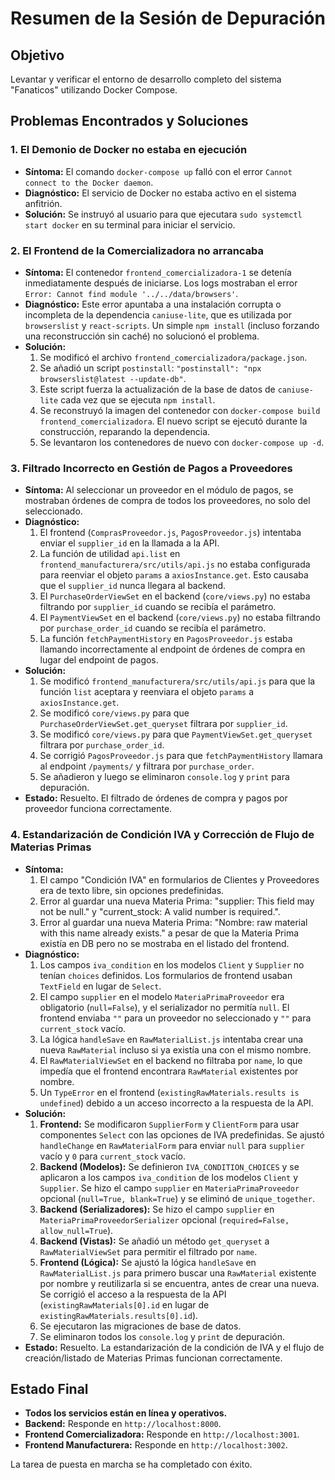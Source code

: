 # Resumen de la Sesión de Depuración

## Objetivo
Levantar y verificar el entorno de desarrollo completo del sistema "Fanaticos" utilizando Docker Compose.

## Problemas Encontrados y Soluciones

### 1. El Demonio de Docker no estaba en ejecución
- **Síntoma:** El comando `docker-compose up` falló con el error `Cannot connect to the Docker daemon`.
- **Diagnóstico:** El servicio de Docker no estaba activo en el sistema anfitrión.
- **Solución:** Se instruyó al usuario para que ejecutara `sudo systemctl start docker` en su terminal para iniciar el servicio.

### 2. El Frontend de la Comercializadora no arrancaba
- **Síntoma:** El contenedor `frontend_comercializadora-1` se detenía inmediatamente después de iniciarse. Los logs mostraban el error `Error: Cannot find module '../../data/browsers'`.
- **Diagnóstico:** Este error apuntaba a una instalación corrupta o incompleta de la dependencia `caniuse-lite`, que es utilizada por `browserslist` y `react-scripts`. Un simple `npm install` (incluso forzando una reconstrucción sin caché) no solucionó el problema.
- **Solución:**
    1. Se modificó el archivo `frontend_comercializadora/package.json`.
    2. Se añadió un script `postinstall`: `"postinstall": "npx browserslist@latest --update-db"`.
    3. Este script fuerza la actualización de la base de datos de `caniuse-lite` cada vez que se ejecuta `npm install`.
    4. Se reconstruyó la imagen del contenedor con `docker-compose build frontend_comercializadora`. El nuevo script se ejecutó durante la construcción, reparando la dependencia.
    5. Se levantaron los contenedores de nuevo con `docker-compose up -d`.

### 3. Filtrado Incorrecto en Gestión de Pagos a Proveedores
- **Síntoma:** Al seleccionar un proveedor en el módulo de pagos, se mostraban órdenes de compra de todos los proveedores, no solo del seleccionado.
- **Diagnóstico:**
    1.  El frontend (`ComprasProveedor.js`, `PagosProveedor.js`) intentaba enviar el `supplier_id` en la llamada a la API.
    2.  La función de utilidad `api.list` en `frontend_manufacturera/src/utils/api.js` no estaba configurada para reenviar el objeto `params` a `axiosInstance.get`. Esto causaba que el `supplier_id` nunca llegara al backend.
    3.  El `PurchaseOrderViewSet` en el backend (`core/views.py`) no estaba filtrando por `supplier_id` cuando se recibía el parámetro.
    4.  El `PaymentViewSet` en el backend (`core/views.py`) no estaba filtrando por `purchase_order_id` cuando se recibía el parámetro.
    5.  La función `fetchPaymentHistory` en `PagosProveedor.js` estaba llamando incorrectamente al endpoint de órdenes de compra en lugar del endpoint de pagos.
- **Solución:**
    1.  Se modificó `frontend_manufacturera/src/utils/api.js` para que la función `list` aceptara y reenviara el objeto `params` a `axiosInstance.get`.
    2.  Se modificó `core/views.py` para que `PurchaseOrderViewSet.get_queryset` filtrara por `supplier_id`.
    3.  Se modificó `core/views.py` para que `PaymentViewSet.get_queryset` filtrara por `purchase_order_id`.
    4.  Se corrigió `PagosProveedor.js` para que `fetchPaymentHistory` llamara al endpoint `/payments/` y filtrara por `purchase_order`.
    5.  Se añadieron y luego se eliminaron `console.log` y `print` para depuración.
- **Estado:** Resuelto. El filtrado de órdenes de compra y pagos por proveedor funciona correctamente.

### 4. Estandarización de Condición IVA y Corrección de Flujo de Materias Primas
- **Síntoma:**
    1.  El campo "Condición IVA" en formularios de Clientes y Proveedores era de texto libre, sin opciones predefinidas.
    2.  Error al guardar una nueva Materia Prima: "supplier: This field may not be null." y "current_stock: A valid number is required.".
    3.  Error al guardar una nueva Materia Prima: "Nombre: raw material with this name already exists." a pesar de que la Materia Prima existía en DB pero no se mostraba en el listado del frontend.
- **Diagnóstico:**
    1.  Los campos `iva_condition` en los modelos `Client` y `Supplier` no tenían `choices` definidos. Los formularios de frontend usaban `TextField` en lugar de `Select`.
    2.  El campo `supplier` en el modelo `MateriaPrimaProveedor` era obligatorio (`null=False`), y el serializador no permitía `null`. El frontend enviaba `""` para un proveedor no seleccionado y `""` para `current_stock` vacío.
    3.  La lógica `handleSave` en `RawMaterialList.js` intentaba crear una nueva `RawMaterial` incluso si ya existía una con el mismo nombre.
    4.  El `RawMaterialViewSet` en el backend no filtraba por `name`, lo que impedía que el frontend encontrara `RawMaterial` existentes por nombre.
    5.  Un `TypeError` en el frontend (`existingRawMaterials.results is undefined`) debido a un acceso incorrecto a la respuesta de la API.
- **Solución:**
    1.  **Frontend:** Se modificaron `SupplierForm` y `ClientForm` para usar componentes `Select` con las opciones de IVA predefinidas. Se ajustó `handleChange` en `RawMaterialForm` para enviar `null` para `supplier` vacío y `0` para `current_stock` vacío.
    2.  **Backend (Modelos):** Se definieron `IVA_CONDITION_CHOICES` y se aplicaron a los campos `iva_condition` de los modelos `Client` y `Supplier`. Se hizo el campo `supplier` en `MateriaPrimaProveedor` opcional (`null=True, blank=True`) y se eliminó de `unique_together`.
    3.  **Backend (Serializadores):** Se hizo el campo `supplier` en `MateriaPrimaProveedorSerializer` opcional (`required=False, allow_null=True`).
    4.  **Backend (Vistas):** Se añadió un método `get_queryset` a `RawMaterialViewSet` para permitir el filtrado por `name`.
    5.  **Frontend (Lógica):** Se ajustó la lógica `handleSave` en `RawMaterialList.js` para primero buscar una `RawMaterial` existente por nombre y reutilizarla si se encuentra, antes de crear una nueva. Se corrigió el acceso a la respuesta de la API (`existingRawMaterials[0].id` en lugar de `existingRawMaterials.results[0].id`).
    6.  Se ejecutaron las migraciones de base de datos.
    7.  Se eliminaron todos los `console.log` y `print` de depuración.
- **Estado:** Resuelto. La estandarización de la condición de IVA y el flujo de creación/listado de Materias Primas funcionan correctamente.

## Estado Final
- **Todos los servicios están en línea y operativos.**
- **Backend:** Responde en `http://localhost:8000`.
- **Frontend Comercializadora:** Responde en `http://localhost:3001`.
- **Frontend Manufacturera:** Responde en `http://localhost:3002`.

La tarea de puesta en marcha se ha completado con éxito.